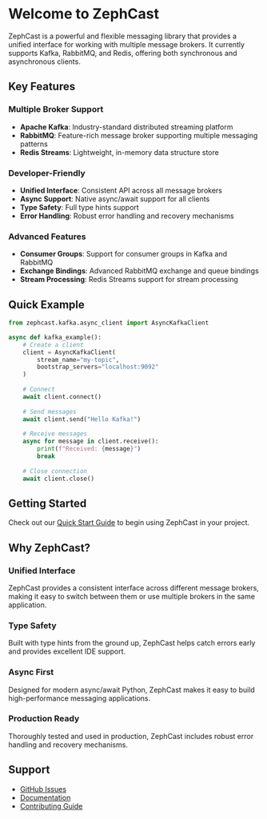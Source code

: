 # Welcome to ZephCast

ZephCast is a powerful and flexible messaging library that provides a unified interface for working with multiple message brokers. It currently supports Kafka, RabbitMQ, and Redis, offering both synchronous and asynchronous clients.

## Key Features

### Multiple Broker Support
- **Apache Kafka**: Industry-standard distributed streaming platform
- **RabbitMQ**: Feature-rich message broker supporting multiple messaging patterns
- **Redis Streams**: Lightweight, in-memory data structure store

### Developer-Friendly
- **Unified Interface**: Consistent API across all message brokers
- **Async Support**: Native async/await support for all clients
- **Type Safety**: Full type hints support
- **Error Handling**: Robust error handling and recovery mechanisms

### Advanced Features
- **Consumer Groups**: Support for consumer groups in Kafka and RabbitMQ
- **Exchange Bindings**: Advanced RabbitMQ exchange and queue bindings
- **Stream Processing**: Redis Streams support for stream processing

## Quick Example

```python
from zephcast.kafka.async_client import AsyncKafkaClient

async def kafka_example():
    # Create a client
    client = AsyncKafkaClient(
        stream_name="my-topic",
        bootstrap_servers="localhost:9092"
    )
    
    # Connect
    await client.connect()
    
    # Send messages
    await client.send("Hello Kafka!")
    
    # Receive messages
    async for message in client.receive():
        print(f"Received: {message}")
        break
    
    # Close connection
    await client.close()
```

## Getting Started

Check out our [Quick Start Guide](getting-started/quickstart.md) to begin using ZephCast in your project.

## Why ZephCast?

### Unified Interface
ZephCast provides a consistent interface across different message brokers, making it easy to switch between them or use multiple brokers in the same application.

### Type Safety
Built with type hints from the ground up, ZephCast helps catch errors early and provides excellent IDE support.

### Async First
Designed for modern async/await Python, ZephCast makes it easy to build high-performance messaging applications.

### Production Ready
Thoroughly tested and used in production, ZephCast includes robust error handling and recovery mechanisms.

## Support

- [GitHub Issues](https://github.com/zbytealchemy/zephcast/issues)
- [Documentation](https://zbytealchemy.github.io/zephcast)
- [Contributing Guide](development/contributing.md)

